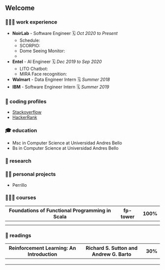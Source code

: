 ## Welcome 


### 👨🏻‍💻 work experience

- __NoirLab__ - Software Engineer 🗓 _Oct 2020 to Present_
  - Schedule:
  - SCORPIO: 
  - Dome Seeing Monitor: 
  -   
- __Entel__ - AI Engineer 🗓 _Dec 2019 to Sep 2020_
  - LITO Chatbot:
  - MIRA Face recognition:   
- __Walmart__ - Data Engineer Intern 🗓 _Summer 2018_
- __IBM__ - Software Engineer Intern 🗓 _Summer 2019_


### 👤 coding profiles

- [Stackoverflow](https://stackoverflow.com/users/3659106/stroncod)
- [HackerRank](https://www.hackerrank.com/stroncod)

### 🎓 education
- Msc in Computer Science at Universidad Andres Bello
- Bs in Computer Science at Universidad Andres Bello

### 🧪 research


### 👷🏻 personal projects 

- Perrillo 

### 👩🏻‍🏫 courses

| Foundations of Functional Programming in Scala| fp-tower | 100% |
|-----------------------------------------------|----------|------|
|                                               |          |      |
|                                               |          |      |

### 📕 readings 

| Reinforcement Learning: An Introduction | Richard S. Sutton and Andrew G. Barto | 30% |
|-----------------------------------------|---------------------------------------|-----|
|                                         |                                       |     |
|                                         |                                       |     |
|                                         |                                       |     |






